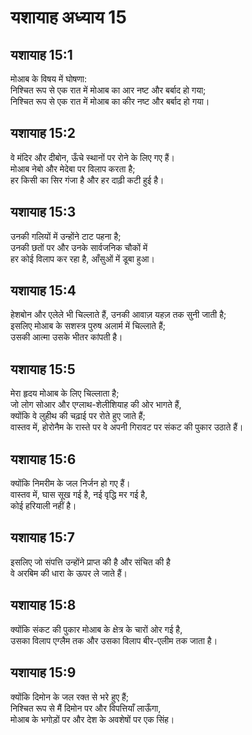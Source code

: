 # यशायाह अध्याय 15

## यशायाह 15:1  
मोआब के विषय में घोषणा:  
निश्चित रूप से एक रात में मोआब का आर नष्ट और बर्बाद हो गया;  
निश्चित रूप से एक रात में मोआब का कीर नष्ट और बर्बाद हो गया।

## यशायाह 15:2  
वे मंदिर और दीबोन, ऊँचे स्थानों पर रोने के लिए गए हैं।  
मोआब नेबो और मेदेबा पर विलाप करता है;  
हर किसी का सिर गंजा है और हर दाढ़ी कटी हुई है।

## यशायाह 15:3  
उनकी गलियों में उन्होंने टाट पहना है;  
उनकी छतों पर और उनके सार्वजनिक चौकों में  
हर कोई विलाप कर रहा है, आँसुओं में डूबा हुआ।

## यशायाह 15:4  
हेशबोन और एलेले भी चिल्लाते हैं, उनकी आवाज़ यहज़ तक सुनी जाती है;  
इसलिए मोआब के सशस्त्र पुरुष अलार्म में चिल्लाते हैं;  
उसकी आत्मा उसके भीतर कांपती है।

## यशायाह 15:5  
मेरा हृदय मोआब के लिए चिल्लाता है;  
जो लोग सोआर और एग्लाथ-शेलीशियाह की ओर भागते हैं,  
क्योंकि वे लुहीथ की चढ़ाई पर रोते हुए जाते हैं;  
वास्तव में, होरोनैम के रास्ते पर वे अपनी गिरावट पर संकट की पुकार उठाते हैं।

## यशायाह 15:6  
क्योंकि निमरीम के जल निर्जन हो गए हैं।  
वास्तव में, घास सूख गई है, नई वृद्धि मर गई है,  
कोई हरियाली नहीं है।

## यशायाह 15:7  
इसलिए जो संपत्ति उन्होंने प्राप्त की है और संचित की है  
वे अरबिम की धारा के ऊपर ले जाते हैं।

## यशायाह 15:8  
क्योंकि संकट की पुकार मोआब के क्षेत्र के चारों ओर गई है,  
उसका विलाप एग्लैम तक और उसका विलाप बीर-एलीम तक जाता है।

## यशायाह 15:9  
क्योंकि दिमोन के जल रक्त से भरे हुए हैं;  
निश्चित रूप से मैं दिमोन पर और विपत्तियाँ लाऊँगा,  
मोआब के भगोड़ों पर और देश के अवशेषों पर एक सिंह।
